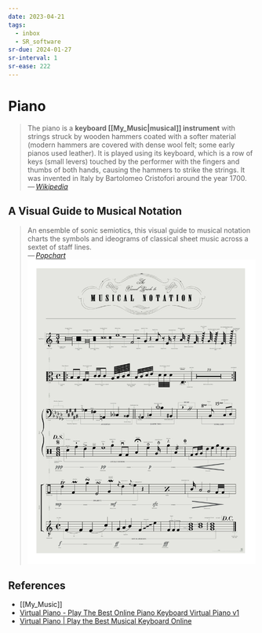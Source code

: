 ```yaml
---
date: 2023-04-21
tags:
  - inbox
  - SR_software
sr-due: 2024-01-27
sr-interval: 1
sr-ease: 222
---
```


# Piano

> The piano is a **keyboard [[My_Music|musical]] instrument** with strings
> struck by wooden hammers coated with a softer material (modern hammers are
> covered with dense wool felt; some early pianos used leather). It is played
> using its keyboard, which is a row of keys (small levers) touched by the
> performer with the fingers and thumbs of both hands, causing the hammers to
> strike the strings. It was invented in Italy by Bartolomeo Cristofori around
> the year 1700.\
> — <cite>[Wikipedia](https://en.wikipedia.org/wiki/Piano)</cite>

## A Visual Guide to Musical Notation

> An ensemble of sonic semiotics, this visual guide to musical notation charts
> the symbols and ideograms of classical sheet music across a sextet of staff
> lines.\
> — <cite>[Popchart](https://popchart.co/products/a-visual-guide-to-musical-notation)</cite>
![A Visual Guide to Musical Notation](./img/P-MusicNotes_0909_WP_NEWZOOM.webp)

## References

- [[My_Music]]
- [Virtual Piano - Play The Best Online Piano Keyboard Virtual Piano v1](https://virtualpiano.net)
- [Virtual Piano | Play the Best Musical Keyboard Online](https://recursivearts.com/virtual-piano/)
